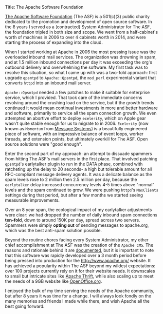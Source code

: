 Title: The Apache Software Foundation

[The Apache Software Foundation](http://www.apache.org/) (The ASF) is a 501(c)(3) public
charity dedicated to the promotion and development of open source software.  In the 8 years
I served as a (contracted) System Administrator for The ASF, the foundation tripled in both
size and scope.  We went from a half-cabinet's worth of machines in 2006 to over 4 cabinets
worth in 2014, and were starting the process of expanding into the cloud.

When I started working at Apache in 2006 the most pressing issue was the overloaded inbound
mail services.  The organization was drowning in spam, and at 1.5 million inbound connections
per day it was exceeding the org's outbound delivery and overwhelming the software.  My first
task was to resolve this situation, so what I came up with was a two-fold approach: first
upgrade `qpsmtpd` to `Apache::Qpsmtpd`, the `mod_perl` experimental variant that converts `httpd`
into an inbound mail server.

`Apache::Qpsmtpd` needed a few patches to make it suitable for enterprise service, which I
provided.  That took care of the immediate concerns revolving around the crushing load on
the service, but if the growth trends continued it would mean continual investments in more
and better hardware and software, primarily to service all the spam connection growth. We
even attempted an abortive effort to deploy `ecelerity`, which on Apple gear wasn't quite
stable enough for us to migrate to in 2006.  `Ecelerity` (now known as `Momentum` from
[Message Systems](http://www.messagesystems.com)) is a beautifully engineered piece of software,
with an impressive balance of event loops, worker threads, and extension points, but ultimately
overkill for The ASF.  Open source solutions were "good enough".

Enter the second part of my approach: an attempt to dissuade spammers from hitting The ASF's
mail servers in the first place.  That involved patching `qpsmtpd`'s earlytalker plugin to
run in the DATA phase, combined with ratcheting up the delay to 20 seconds- a high but
tolerable amount for all RFC-compliant message delivery agents.  It was a delicate balance
as the spam levels rose to 2 million then 2.5 million per day, because the `earlytalker` delay
increased concurrency levels 4-5 times above "normal" levels and the spam continued to grow.
We were pushing `httpd`'s `MaxClients` settings during that period, but after a few months we
started seeing measurable improvements.

Over an 8 year span, the ecological impact of my earlytalker adjustments were clear: we had
dropped the number of daily inbound spam connections **ten-fold**, down to around 150K per
day, spread across two servers.  Spammers were simply **opting out** of sending messages to
apache.org, which was the best anti-spam solution possible.

Beyond the routine chores facing every System Administrator, my other chief accomplishment
at The ASF was the creation of the `Apache CMS`.  The reasons and rationale behind it are
[documented](http://www.apache.org/dev/cms), but it is important to note that this software
was rapidly developed over a 3 month period before being pressed into production for the
<http://www.apache.org/> website.  It has achieved a popularity within The ASF beyond my wildest
expectations: over 100 projects currently rely on it for their website needs.  It downscales
to small but intricate sites like [Apache Thrift](http://thrift.apache.org/), while also scaling
up to meet the needs of a 9GB website like [OpenOffice.org](http://www.openoffice.org/).

I enjoyed the bulk of my time serving the needs of the Apache community, but after 8 years
it was time for a change.  I will always look fondly on the many memories and friends I made
while there, and wish Apache all the best going forward.

